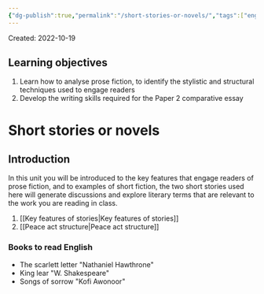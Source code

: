 ```yaml
---
{"dg-publish":true,"permalink":"/short-stories-or-novels/","tags":["english","gardenEntry","gardenEntry","gardenEntry","gardenEntry","gardenEntry","gardenEntry","gardenEntry","gardenEntry","gardenEntry"]}
---
```


Created: 2022-10-19

## Learning objectives
1. Learn how to analyse prose fiction, to identify the stylistic and structural techniques used to engage readers
2. Develop the writing skills required for the Paper 2 comparative essay

# Short stories or novels

## Introduction
In this unit you will be introduced to the key features that engage readers of prose fiction, and to examples of short fiction, the two short stories used here will generate discussions and explore literary terms that are relevant to the work you are reading in class.

1. [[Key features of stories\|Key features of stories]]
2. [[Peace act structure\|Peace act structure]]

### Books to read English
- The scarlett letter "Nathaniel Hawthrone"
- King lear "W. Shakespeare"
- Songs of sorrow "Kofi Awonoor"


